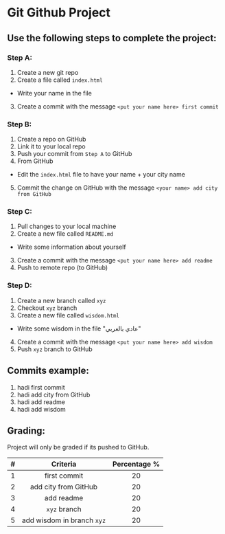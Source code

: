 # Git Github Project


## Use the following steps to complete the project: 

### Step A:
1. Create a new git repo
2. Create a file called `index.html`
  -  Write your name in the file
3. Create a commit with the message `<put your name here> first commit`

### Step B:
1. Create a repo on GitHub
2. Link it to your local repo
3. Push your commit from `Step A` to GitHub
4. From GitHub
  - Edit the `index.html` file to have your name + your city name
5. Commit the change on GitHub with the message `<your name> add city from GitHub`

### Step C:
1. Pull changes to your local machine
2. Create a new file called `README.md`
  - Write some information about yourself
3. Create a commit with the message `<put your name here> add readme`
4. Push to remote repo (to GitHub)

### Step D:
1. Create a new branch called `xyz`
2. Checkout `xyz` branch
3. Create a new file called `wisdom.html`
  -  Write some wisdom in the file "عادي بالعربي"
4. Create a commit with the message `<put your name here> add wisdom`
5. Push `xyz` branch to GitHub


## Commits example:
1. hadi first commit
2. hadi add city from GitHub
3. hadi add readme
4. hadi add wisdom

## Grading:
Project will only be graded if its pushed to GitHub.

| # | Criteria | Percentage %
| :---: | :---: |  :---: |
| 1 | <name> first commit | 20
| 2 | <name> add city from GitHub   | 20
| 3 | <name> add readme   | 20
| 4 | `xyz` branch   | 20
| 5 | <name> add wisdom in branch `xyz`  | 20
